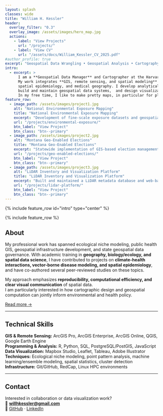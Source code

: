 ```yaml
---
layout: splash
classes: wide
title: "William H. Kessler"
header:  
  overlay_filter: "0.3"
  overlay_image: /assets/images/hero_map.jpg
  actions:
    - label: "View Projects"
      url: "/projects/"
    - label: "View CV"
      url: "/assets/docs/William_Kessler_CV_2025.pdf"
#author_profile: true
excerpt: "Geospatial Data Wrangling • Geospatial Analysis • Cartography • Health Geography Research"
intro: 
  - excerpt: >
      I am a **Geospatial Data Manager** and Cartographer at the Harvard T.H. Chan School of Public Health. 
      My work integrates **GIS, remote sensing, and spatial modeling** to advance research in environmental health, 
      spatial epidemiology, and medical geography. I develop analytical workflows for geospatial data in Python and R,
      build and maintain geospatial data systems,  and design visualizations that communicate spatial patterns across scales.
      In my free time, I like to make pretty maps, in particular for places I've been and adventures I've undertaken. 
feature_row:
  - image_path: /assets/images/project1.jpg
    alt: "National Environmental Exposure Mapping"
    title: "National Environmental Exposure Mapping"
    excerpt: "Development of fine-scale exposure datasets and geospatial data delivery systems for public health cohorts. Implemented with ArcGIS Enterprise, PostgreSQL, and Python parallel processing."
    url: "/projects/environmental-exposure/"
    btn_label: "View Project"
    btn_class: "btn--primary"
  - image_path: /assets/images/project2.jpg
    alt: "Montana Geo-Enabled Elections"
    title: "Montana Geo-Enabled Elections"
    excerpt: "Statewide implementation of GIS-based election management and precinct digitization workflows. Automated with Python and ArcPy, published via ArcGIS Online."
    url: "/projects/geo-enabled-elections/"
    btn_label: "View Project"
    btn_class: "btn--primary"
  - image_path: /assets/images/project3.jpg
    alt: "LiDAR Inventory and Visualization Platform"
    title: "LiDAR Inventory and Visualization Platform"
    excerpt: "Built and maintained a LiDAR metadata database and web-based visualization tools for Montana’s statewide LiDAR collections. Developed with Python, SQL, and Google Earth Engine."
    url: "/projects/lidar-platform/"
    btn_label: "View Project"
    btn_class: "btn--primary"
---
```

{% include feature_row id="intro" type="center" %}

{% include feature_row %}

## About

My professional work has spanned ecological niche modeling, public health GIS, geospatial infrastructure development, and state geospatial data governance.
With academic training in **geography, biology/ecology, and spatial data science**, I have contributed to projects on **climate-health interactions,  vector-borne disease modeling, and spatial epidemiology**, 
and have co-authored several peer-reviewed studies on these topics.

My approach emphasizes **reproducibility, computational efficiency, and clear visual communication** of spatial data.  
I am particularly interested in how cartographic design and geospatial computation can jointly inform environmental and health policy.

[Read more →](/portfolio/about/)

---

## Technical Skills

**GIS & Remote Sensing:** ArcGIS Pro, ArcGIS Enterprise, ArcGIS Online, QGIS, Google Earth Engine  
**Programming & Analysis:** R, Python, SQL, PostgreSQL/PostGIS, JavaScript  
**Data Visualization:** Mapbox Studio, Leaflet, Tableau, Adobe Illustrator  
**Techniques:** Ecological niche modeling, point pattern analysis, machine learning/ensemble modeling, spatial statistics, cluster detection 
**Infrastructure:** Git/GitHub, RedCap, Linux HPC environments  

---

## Contact

Interested in collaboration or data visualization work?  
📧 **[willhkessler@gmail.com](mailto:willhkessler@gmail.com)**  
🔗 [GitHub](https://github.com/YOURUSERNAME)
· [LinkedIn](https://linkedin.com/in/YOURPROFILE)


